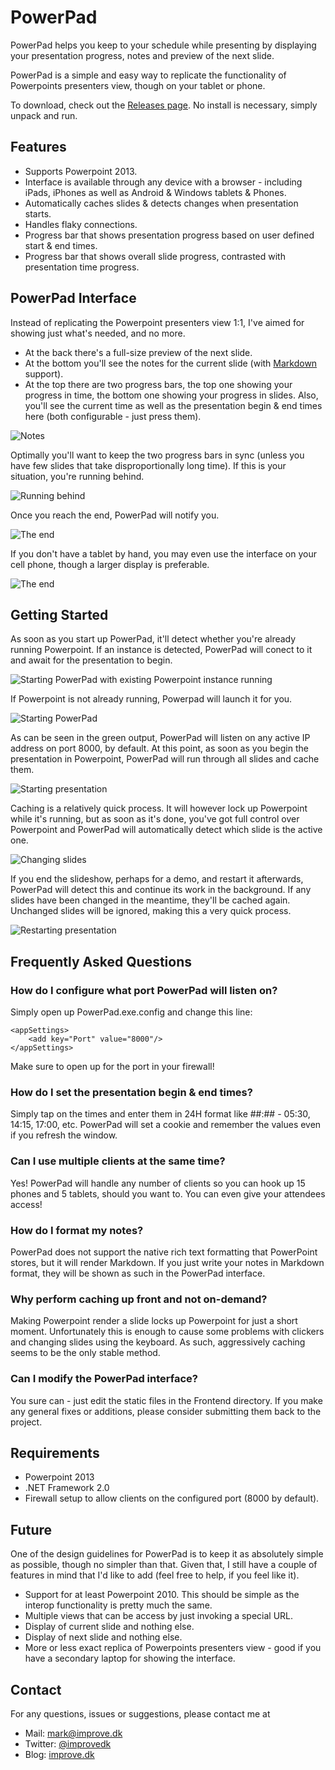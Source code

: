 PowerPad
========
PowerPad helps you keep to your schedule while presenting by displaying your presentation progress, notes and preview of the next slide.

PowerPad is a simple and easy way to replicate the functionality of Powerpoints presenters view, though on your tablet or phone.

To download, check out the [Releases page](https://github.com/improvedk/PowerPad/releases/). No install is necessary, simply unpack and run.

Features
--------
* Supports Powerpoint 2013.
* Interface is available through any device with a browser - including iPads, iPhones as well as Android & Windows tablets & Phones.
* Automatically caches slides & detects changes when presentation starts.
* Handles flaky connections.
* Progress bar that shows presentation progress based on user defined start & end times.
* Progress bar that shows overall slide progress, contrasted with presentation time progress.

PowerPad Interface
------------------
Instead of replicating the Powerpoint presenters view 1:1, I've aimed for showing just what's needed, and no more.

* At the back there's a full-size preview of the next slide.
* At the bottom you'll see the notes for the current slide (with [Markdown](http://daringfireball.net/projects/markdown/syntax) support).
* At the top there are two progress bars, the top one showing your progress in time, the bottom one showing your progress in slides. Also, you'll see the current time as well as the presentation begin & end times here (both configurable - just press them).

![Notes](/readme/screens/screen_notes.png)

Optimally you'll want to keep the two progress bars in sync (unless you have few slides that take disproportionally long time). If this is your situation, you're running behind.

![Running behind](/readme/screens/screen_behind.png)

Once you reach the end, PowerPad will notify you.

![The end](/readme/screens/screen_end_of_slideshow.png)

If you don't have a tablet by hand, you may even use the interface on your cell phone, though a larger display is preferable.

![The end](/readme/screens/screen_mobile.png)

Getting Started
---------------
As soon as you start up PowerPad, it'll detect whether you're already running Powerpoint. If an instance is detected, PowerPad will conect to it and await for the presentation to begin.

![Starting PowerPad with existing Powerpoint instance running](/readme/screens/just_started_existing_powerpoint.png)

If Powerpoint is not already running, Powerpad will launch it for you.

![Starting PowerPad](/readme/screens/just_started_no_powerpoint.png)

As can be seen in the green output, PowerPad will listen on any active IP address on port 8000, by default. At this point, as soon as you begin the presentation in Powerpoint, PowerPad will run through all slides and cache them.

![Starting presentation](/readme/screens/presentation_started.png)

Caching is a relatively quick process. It will however lock up Powerpoint while it's running, but as soon as it's done, you've got full control over Powerpoint and PowerPad will automatically detect which slide is the active one.

![Changing slides](/readme/screens/presentation_changing_slides.png)

If you end the slideshow, perhaps for a demo, and restart it afterwards, PowerPad will detect this and continue its work in the background. If any slides have been changed in the meantime, they'll be cached again. Unchanged slides will be ignored, making this a very quick process.

![Restarting presentation](/readme/screens/presentation_restarted.png)

Frequently Asked Questions
--------------------------
### How do I configure what port PowerPad will listen on?
Simply open up PowerPad.exe.config and change this line:

    <appSettings>
		<add key="Port" value="8000"/>
    </appSettings>
    
Make sure to open up for the port in your firewall!

### How do I set the presentation begin & end times?
Simply tap on the times and enter them in 24H format like ##:## - 05:30, 14:15, 17:00, etc. PowerPad will set a cookie and remember the values even if you refresh the window.

### Can I use multiple clients at the same time?
Yes! PowerPad will handle any number of clients so you can hook up 15 phones and 5 tablets, should you want to. You can even give your attendees access!

### How do I format my notes?
PowerPad does not support the native rich text formatting that PowerPoint stores, but it will render Markdown. If you just write your notes in Markdown format, they will be shown as such in the PowerPad interface.

### Why perform caching up front and not on-demand?
Making Powerpoint render a slide locks up Powerpoint for just a short moment. Unfortunately this is enough to cause some problems with clickers and changing slides using the keyboard. As such, aggressively caching seems to be the only stable method.

### Can I modify the PowerPad interface?
You sure can - just edit the static files in the Frontend directory. If you make any general fixes or additions, please consider submitting them back to the project.

Requirements
------------
* Powerpoint 2013
* .NET Framework 2.0
* Firewall setup to allow clients on the configured port (8000 by default).

Future
------
One of the design guidelines for PowerPad is to keep it as absolutely simple as possible, though no simpler than that. Given that, I still have a couple of features in mind that I'd like to add (feel free to help, if you feel like it).

* Support for at least Powerpoint 2010. This should be simple as the interop functionality is pretty much the same.
* Multiple views that can be access by just invoking a special URL.
 * Display of current slide and nothing else.
 * Display of next slide and nothing else.
 * More or less exact replica of Powerpoints presenters view - good if you have a secondary laptop for showing the interface.

Contact
-------
For any questions, issues or suggestions, please contact me at

* Mail: mark@improve.dk
* Twitter: [@improvedk](https://twitter.com/improvedk)
* Blog: [improve.dk](http://improve.dk/)
